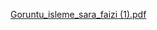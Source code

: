 [Goruntu_isleme_sara_faizi (1).pdf](https://github.com/user-attachments/files/21418719/Goruntu_isleme_sara_faizi.1.pdf)
